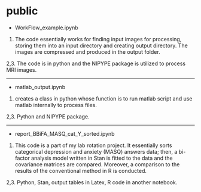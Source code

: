 # public
* WorkFlow_example.ipynb

1. The code essentially works for finding input images for processing, storing them into an input directory and creating output directory.
The images are compressed and produced in the output folder.

2,3. The code is in python and the NIPYPE package is utilized to process MRI images.
<hr />

* matlab_output.ipynb

1. creates a class in python whose function is to run matlab script and use matlab internally to process files.

2,3. Python and NIPYPE package.
<hr />

* report_BBiFA_MASQ_cat_Y_sorted.ipynb

1. This code is a part of my lab rotation project. It essentially sorts categorical depression and anxiety (MASQ) answers data;
then, a bi-factor analysis model written in Stan is fitted to the data and the covariance matrices are compared.
Moreover, a comparison to the results of the conventional method in R is conducted.

2,3. Python, Stan, output tables in Latex, R code in another notebook.
